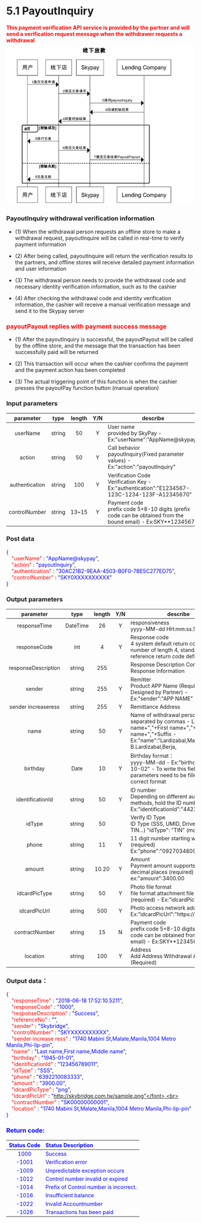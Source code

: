 # 5.1 PayoutInquiry

**<font color=red>This payment verification API service is provided by the partner and will send a verification request message when the withdrawer requests a withdrawal</font>**
![](../public/4.1线下放款.png)

### PayoutInquiry withdrawal verification information

- (1) When the withdrawal person requests an offline store to make a withdrawal request, payoutInquire will be called in real-time to verify payment information

- (2) After being called, payoutInquire will return the verification results to the partners, and offline stores will receive detailed payment information and user information

- (3) The withdrawal person needs to provide the withdrawal code and necessary identity verification information, such as to the cashier

- (4) After checking the withdrawal code and identity verification information, the cashier will receive a manual verification message and send it to the Skypay server



### <font color=red>payoutPayout replies with payment success message</font>

- (1) After the payoutInquiry is successful, the payoutPayout will be called by the offline store, and the message that the transaction has been successfully paid will be returned

- (2) This transaction will occur when the cashier confirms the payment and the payment action has been completed

- (3) The actual triggering point of this function is when the cashier presses the payoutPay function button (manual operation)


### Input parameters

| parameter                        |    type     | length   |Y/N |describe|
| :-------------------------: | :-----------: |:-----:|:----:|--------------------------------|   
|userName |string|50|Y|User name<br> provided by SkyPay - Ex:"userName":"AppName@skypay"|
|action|string|50|Y|Call behavior<br>payoutInquiry(Fixed parameter values) - Ex:"action":"payoutInquiry"|
|authentication   |string |100|Y|Verification Code<br>  Verification Key - Ex:"authentication":"E1234567-123C-1234-123F-A12345670"|
|controlNumber |string|13~15|Y| Payment code <br> prefix code 5+8-10 digits (prefix code can be obtained from the bound email) - Ex:SKY**12345678|

### Post data

{<br>
    <font color=red>&ensp;&ensp;"userName"</font> : <font color=blue>"AppName@skypay"</font>,<br>
    <font color=red>&ensp;&ensp;"action"</font> : <font color=blue>"payoutInquiry"</font>,<br>
    <font color=red>&ensp;&ensp;"authentication"</font> : <font color=blue>"30AC21B2-9EAA-4503-B0F0-7BE5C277ED75"</font>,<br>
    <font color=red>&ensp;&ensp;"controlNumber"</font> : <font color=blue>"SKY0XXXXXXXXXX"</font><br>
}


### Output parameters
|              parameter                        |    type     | length   |Y/N |describe|
| :-----------------------------: | :-----------: |:-----:| :--:|--------------------------------|   
|responseTime  |DateTime|26|Y |responsiveness <br>  yyyy-MM-dd HH:mm:ss.SSSS|
|responseCode  |int|4|Y |Response code <br>4 system default return code, a number of length 4, standard reference return code definition|
|responseDescription  |string|255||Response Description Content <br> Response Information|
|sender  |string|255|Y|Remitter<br> Product APP Name (Required: Designed by Partner) - Ex:"sender":"APP NAME"|
|sender increaseress|string|255|Y |Remittance Address|
|name |string |50| Y|Name of withdrawal person <br> separated by commas  - Last name+","+First name+","+Middle name+","+Suffix - Ex:"name":"Lardizabal,Mary Annalou B.Lardizabal,Berja,|
|birthday |Date|10|Y |Birthday format：<br>yyyy-MM-dd - Ex:"birthday":"1991-10-02" -  To write this field, the parameters need to be filled in the correct format|
|identificationId  |string|50|Y|ID number <br>Depending on different authentication methods, hold the ID number - Ex:"identificationId":"442301922000"|
|idType  |string|50| |Verify ID Type <br> ID Type (SSS, UMID, Driver's License, TIN...) "idType": "TIN" (mandatory)|
|phone |string|11| Y |11 digit number starting with 09/08 (required) <br> Ex:"phone":"09270348095"|
|amount |string|10.20| Y |Amount <br>Payment amount supports two decimal places (required) -  ex:"amount":3400.00|
|idcardPicType |string|50| Y|Photo file format <br>file format attachment file name (required) - Ex:"idcardPicType":"jpg"|
|idcardPicUrl |string |500|Y|Photo access network address<br> Ex:"idcardPicUrl":"https://12334"|
|contractNumber  |string|15|N|Payment code <br> prefix code 5+8-10 digits (prefix code can be obtained from the bound email) - Ex:SKY**12345678|
|location  |string |100| Y|Address<br> Add Address Withdrawal Address (Required)|

### Output data：

{<br>
    <font color=red>&ensp;&ensp;"responseTime"</font> : <font color=blue>"2018-06-18 17:52:10.5211"</font>,<br>
    <font color=red>&ensp;&ensp;"responseCode"</font> : <font color=blue>"1000"</font>,<br>
    <font color=red>&ensp;&ensp;"responseDescription"</font> : <font color=blue>"Success"</font>,<br>
    <font color=red>&ensp;&ensp;"referenceNo"</font> : <font color=blue>""</font>,<br>
    <font color=red>&ensp;&ensp;"sender"</font> : <font color=blue>"Skybridge"</font>,<br>
    <font color=red>&ensp;&ensp;"controlNumber"</font> : <font color=blue>"SKYXXXXXXXXXX"</font>,<br>
    <font color=red>&ensp;&ensp;"sender increase ress"</font> : <font color=blue>"1740 Mabini St,Malate,Manila,1004 Metro Manila,Phi-lip-pin"</font>,<br>
    <font color=red>&ensp;&ensp;"name"</font> : <font color=blue>"Last name,First name,Middle name"</font>,<br>
    <font color=red>&ensp;&ensp;"birthday"</font> : <font color=blue>"1945-01-01"</font>,<br>
    <font color=red>&ensp;&ensp;"identificationId"</font> : <font color=blue>"123456789011"</font>,<br>
    <font color=red>&ensp;&ensp;"idType"</font> : <font color=blue>"SSS"</font>,<br>
    <font color=red>&ensp;&ensp;"phone"</font> : <font color=blue>"6392210083333"</font>,<br>
    <font color=red>&ensp;&ensp;"amount"</font> : <font color=blue>"3900.00"</font>,<br>
    <font color=red>&ensp;&ensp;"idcardPicType"</font> : <font color=blue>"png"</font>,<br>
    <font color=red>&ensp;&ensp;"idcardPicUrl"</font> : <font color=blue>"http://skybridge.com.tw/sample.png"</font>,<br>
    <font color=red>&ensp;&ensp;"contractNumber"</font> : <font color=blue>"SK00000000001"</font>,<br>
    <font color=red>&ensp;&ensp;"location"</font> : <font color=blue>"1740 Mabini St,Malate,Manila,1004 Metro Manila,Phi-lip-pin"</font><br>
}


### Return code:

| Status Code                        |   Status Description    | 
| :-------------------------: | :----------- |
|1000 |Success|
|-1001|Verification error|
|-1009|Unpredictable exception occurs|
|-1012|Control number invalid or expired|
|-1014|Prefix of Control number is incorrect.|
|-1016|Insufficient balance|
|-1022|Invalid Accountnumber|
|-1026|Transactions has been paid|



